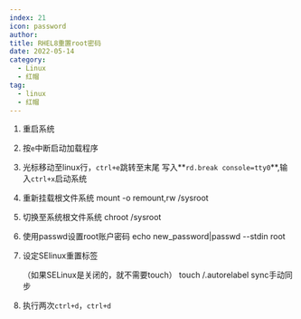 ```yaml
---
index: 21
icon: password
author:
title: RHEL8重置root密码
date: 2022-05-14
category:
  - Linux
  - 红帽
tag:
  - linux
  - 红帽
---
```



1. 重启系统

2. 按`e`中断启动加载程序
   
3. 光标移动至linux行，`ctrl+e`跳转至末尾
   写入**`rd.break console=tty0`**,输入`ctrl+x`启动系统

4. 重新挂载根文件系统
   mount -o remount,rw /sysroot

5. 切换至系统根文件系统 
   chroot /sysroot

6. 使用passwd设置root账户密码
   echo new_password|passwd --stdin root

7. 设定SElinux重置标签

   （如果SELinux是关闭的，就不需要touch）
   touch /.autorelabel
   sync手动同步

8. 执行两次`ctrl+d`，`ctrl+d`